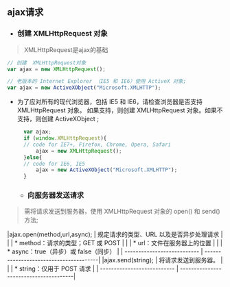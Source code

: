 ## ajax请求

* ### 创建 XMLHttpRequest 对象
> XMLHttpRequest是ajax的基础

```javascript
// 创建  XMLHttpRequest对象
var ajax = new XMLHttpRequest();

// 老版本的 Internet Explorer （IE5 和 IE6）使用 ActiveX 对象;
var ajax = new ActiveXObject("Microsoft.XMLHTTP");
```
* 为了应对所有的现代浏览器，包括 IE5 和 IE6，请检查浏览器是否支持 XMLHttpRequest 对象。
  如果支持，则创建 XMLHttpRequest 对象。如果不支持，则创建 ActiveXObject ;
  ```javascript
    var ajax;
    if (window.XMLHttpRequest){
    // code for IE7+, Firefox, Chrome, Opera, Safari
        ajax = new XMLHttpRequest();
    }else{
    // code for IE6, IE5
        ajax = new ActiveXObject("Microsoft.XMLHTTP");
    }
  ```

  * ### 向服务器发送请求
> 需将请求发送到服务器，使用 XMLHttpRequest 对象的 open() 和 send() 方法;


|ajax.open(method,url,async); | 规定请求的类型、URL 以及是否异步处理请求 |
|                             | * method：请求的类型；GET 或 POST       |
|                             | * url：文件在服务器上的位置             |
|                             | * async：true（异步）或 false（同步）   |
| --------------------------- | ---------------------------------------|
|ajax.send(string);           | 将请求发送到服务器。                    |
|                             | * string：仅用于 POST 请求              |
| --------------------------- | ---------------------------------------|
